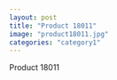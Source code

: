 ```yaml
---
layout: post
title: "Product 18011"
image: "product18011.jpg"
categories: "category1"
---
```

Product 18011
